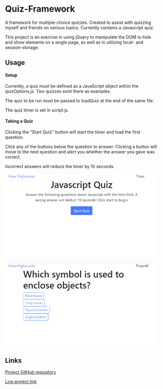 # Quiz-Framework



A framework for multiple-choice quizzes. Created to assist with quizzing myself and friends on various topics. Currently contains a Javascript quiz.

This project is an exercise in using jQuery to manipulate the DOM to hide and show elements on a single page, as well as in utilizing local- and session-storage.



## Usage

#### Setup

Currently, a quiz must be defined as a JavaScript object within the quizOptions.js. Two quizzes exist there as examples.

The quiz to be run must be passed to loadQuiz at the end of the same file.

The quiz timer is set in script.js.



#### Taking a Quiz

Clicking the "Start Quiz" button will start the timer and load the first question.

Click any of the buttons below the question to answer. Clicking a button will move to the next question and alert you whether the answer you gave was correct.

Incorrect answers will reduce the timer by 10 seconds.

![Quiz start](./assets/images/QuizFront.png)

![Quiz questions](./assets/images/QuizQuestions.png)







## Links

[Project GitHub repository](https://github.com/Athear/Quiz-Framework)

[Live project link](https://athear.github.io/Quiz-Framework/)